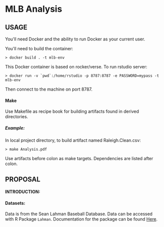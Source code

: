 MLB Analysis
============

USAGE
-----
You'll need Docker and the ability to run Docker as your current user.

You'll need to build the container:

    > docker build . -t mlb-env

This Docker container is based on rocker/verse. To run rstudio server:

    > docker run -v `pwd`:/home/rstudio -p 8787:8787 -e PASSWORD=mypass -t mlb-env
      
Then connect to the machine on port 8787.

#### Make
Use Makefile as recipe book for building artifacts found in derived directories. 

##### Example:
In local project directory, to build artifact named Raleigh.Clean.csv:

    > make Analysis.pdf
    
Use artifacts before colon as make targets. Dependencies are listed after colon. 

PROPOSAL
--------

#### INTRODUCTION:

#### Datasets:

Data is from the Sean Lahman Baseball Database. Data can be accessed with R Package `Lahman`. Documentation for the package can be found [Here](https://cran.r-project.org/web/packages/Lahman/Lahman.pdf). 